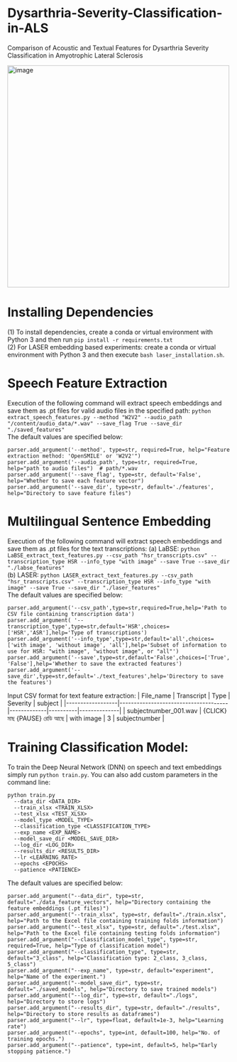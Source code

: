 # Dysarthria-Severity-Classification-in-ALS

Comparison of Acoustic and Textual Features for Dysarthria Severity Classification in Amyotrophic Lateral Sclerosis

<img width="500" alt="image" src="https://github.com/user-attachments/assets/cdf7eedd-d6b3-4d70-892e-d7589f51f2bd" />

# Installing Dependencies
(1) To install dependencies, create a conda or virtual environment with Python 3 and then run ```pip install -r requirements.txt```
</br> (2) For LASER embedding based experiments: create a conda or virtual environment with Python 3 and then execute ```bash laser_installation.sh```.

# Speech Feature Extraction
Execution of the following command will extract speech embeddings and save them as .pt files for valid audio files in the specified path: ```python extract_speech_features.py --method "W2V2" --audio_path "/content/audio_data/*.wav" --save_flag True --save_dir "./saved_features"```
</br>The default values are specified below:
```
parser.add_argument('--method', type=str, required=True, help="Feature extraction method: 'OpenSMILE' or 'W2V2'") 
parser.add_argument('--audio_path', type=str, required=True, help="path to audio files")  # path/*.wav
parser.add_argument('--save_flag', type=str, default='False', help="Whether to save each feature vector")
parser.add_argument('--save_dir', type=str, default='./features', help="Directory to save feature files")
```
# Multilingual Sentence Embedding
Execution of the following command will extract speech embeddings and save them as .pt files for the text transcriptions:
(a) LaBSE: ```python LaBSE_extract_text_features.py --csv_path "hsr_transcripts.csv" --transcription_type HSR --info_type "with image" --save True --save_dir "./labse_features"```
</br>(b) LASER: ```python LASER_extract_text_features.py --csv_path "hsr_transcripts.csv" --transcription_type HSR --info_type "with image" --save True --save_dir "./laser_features"```
</br>The default values are specified below:
```
parser.add_argument('--csv_path',type=str,required=True,help='Path to CSV file containing transcription data')
parser.add_argument( '--transcription_type',type=str,default='HSR',choices=['HSR','ASR'],help='Type of transcriptions')
parser.add_argument('--info_type',type=str,default='all',choices=['with image', 'without image', 'all'],help='Subset of information to use for HSR: "with image", "without image", or "all"')
parser.add_argument('--save',type=str,default='False',choices=['True', 'False'],help='Whether to save the extracted features')
parser.add_argument('--save_dir',type=str,default='./text_features',help='Directory to save the features')
```
Input CSV format for text feature extraction:
| File_name       | Transcript                          | Type        | Severity | subject      |
|------------------|--------------------------------------|-------------|----------|--------------|
| subjectnumber_001.wav | {CLICK} মাছ {PAUSE} রেডি আছে        | with image  | 3        | subjectnumber  |


# Training Classification Model:
To train the Deep Neural Network (DNN) on speech and text embeddings simply run ```python train.py```. You can also add custom parameters in the command line: 
```
python train.py 
  --data_dir <DATA_DIR>
  --train_xlsx <TRAIN_XLSX>
  --test_xlsx <TEST_XLSX>
  --model_type <MODEL_TYPE>
  --classification_type <CLASSIFICATION_TYPE>
  --exp_name <EXP_NAME>
  --model_save_dir <MODEL_SAVE_DIR>
  --log_dir <LOG_DIR>
  --results_dir <RESULTS_DIR>
  --lr <LEARNING_RATE>
  --epochs <EPOCHS>
  --patience <PATIENCE>
```
The default values are specified below:
```
parser.add_argument("--data_dir", type=str, default="./data_feature_vectors", help="Directory containing the feature embeddings (.pt files)")
parser.add_argument("--train_xlsx", type=str, default="./train.xlsx", help="Path to the Excel file containing training folds information")
parser.add_argument("--test_xlsx", type=str, default="./test.xlsx", help="Path to the Excel file containing testing folds information")
parser.add_argument("--classification_model_type", type=str, required=True, help="Type of classification model")
parser.add_argument("--classification_type", type=str, default="3_class", help="Classification type: 2_class, 3_class, 5_class")
parser.add_argument("--exp_name", type=str, default="experiment", help="Name of the experiment.")
parser.add_argument("--model_save_dir", type=str, default="./saved_models", help="Directory to save trained models")
parser.add_argument("--log_dir", type=str, default="./logs", help="Directory to store logs")
parser.add_argument("--results_dir", type=str, default="./results", help="Directory to store results as dataframes")
parser.add_argument("--lr", type=float, default=1e-3, help="Learning rate")
parser.add_argument("--epochs", type=int, default=100, help="No. of training epochs.")
parser.add_argument("--patience", type=int, default=5, help="Early stopping patience.")
```
